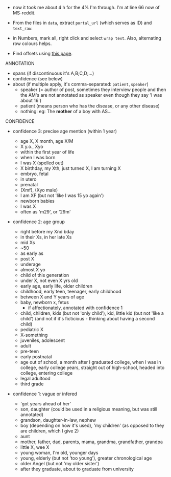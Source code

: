 * now it took me about 4 h for the 4% I'm through. I'm at line 66 now of MS-reddit.


* From the files in `data`, extract `portal_url` (which serves as ID) and `text_raw`.
* in Numbers, mark all, right click and select `wrap text`. Also, alternating row colours helps.
* Find offsets using [this page](https://mothereff.in/byte-counter). 

ANNOTATION   
* spans (if discontinuous it's A,B;C,D;...)
* confidence (see below)
* about (if multiple apply, it's comma-separated: `patient,speaker`)
  * speaker (= author of post, sometimes they interview people and then the AM's are not annotated as speaker even though they say 'I was about 16')
  * patient (means person who has the disease, or any other disease)
  * nothing: eg: The **mother** of a boy with AS...

CONFIDENCE
* confidence 3: precise age mention (within 1 year)
   * age X, X month, age X/M
   * X y.o., Xyo
   * within the first year of life
   * when I was born
   * I was X (spelled out)
   * X birthday, my Xth, just turned X, I am turning X
   * embryo, fetal
   * in utero
   * prenatal
   * (Xmf), (Xyo male)
   * I am XF (but not 'like I was 15 yo again')
   * newborn babies
   * I was X
   * often as 'm29', or '29m'

* confidence 2: age group
   * right before my Xnd bday
   * in their Xs, in her late Xs
   * mid Xs
   * ~50
   * as early as
   * post X
   * underage
   * almost X yo
   * child of this generation
   * under X, not even X yrs old
   * early age, early life, older children
   * childhood, early teen, teenager, early childhood
   * between X and Y years of age
   * baby, newborn x, fetus
      * if affectionately, annotated with confidence 1
   * child, children, kids (but not 'only child'), kid, little kid (but not 'like a child') (and not if it's ficticious - thinking about having a second child)
   * pediatric X
   * X-something
   * juveniles, adolescent
   * adult
   * pre-teen
   * early postnatal
   * age out of school, a month after I graduated college, when I was in college, early college years, straight out of high-school, headed into college, entering college
   * legal adultood
   * third grade

* confidence 1: vague or infered
   * 'got years ahead of her'
   * son, daughter (could be used in a religious meaning, but was still annotated)
   * grandson, daughter-in-law, nephew
   * boy (depending on how it's used), 'my children' (as opposed to they are children, which I give 2)
   * aunt
   * mother, father, dad, parents, mama, grandma, grandfather, grandpa
   * little X, wee X
   * young woman, I'm old, younger days
   * young, elderly (but not 'too young'), greater chronological age
   * older Angel (but not 'my older sister')
   * after they graduate, about to graduate from university
